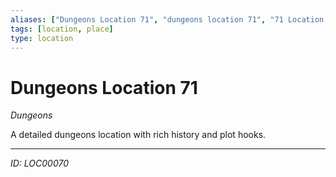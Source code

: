 ```yaml
---
aliases: ["Dungeons Location 71", "dungeons location 71", "71 Location Dungeons"]
tags: [location, place]
type: location
---
```


# Dungeons Location 71

*Dungeons*

A detailed dungeons location with rich history and plot hooks.

---
*ID: LOC00070*
